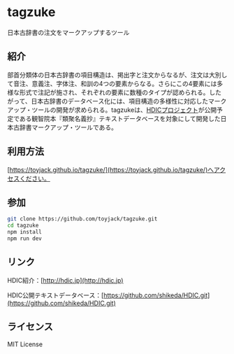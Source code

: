# tagzuke

日本古辞書の注文をマークアップするツール

## 紹介

部首分類体の日本古辞書の項目構造は、掲出字と注文からなるが、注文は大別して音注、意義注、字体注、和訓の4つの要素からなる。さらにこの4要素には多様な形式で注記が施され、それぞれの要素に数種のタイプが認められる。したがって、日本古辞書のデータベース化には、項目構造の多様性に対応したマークアップ・ツールの開発が求められる。tagzukeは、[HDICプロジェクト](http://hdic.jp)が公開予定である観智院本『類聚名義抄』テキストデータベースを対象にして開発した日本古辞書マークアップ・ツールである。

## 利用方法

[https://toyjack.github.io/tagzuke/](https://toyjack.github.io/tagzuke/)へアクセスください。

## 参加

```bash
git clone https://github.com/toyjack/tagzuke.git
cd tagzuke
npm install
npm run dev
```

## リンク

HDIC紹介：[http://hdic.jp](http://hdic.jp)

HDIC公開テキストデータベース：[https://github.com/shikeda/HDIC.git](https://github.com/shikeda/HDIC.git)

## ライセンス

MIT License